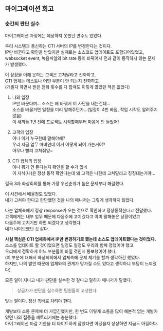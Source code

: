 ## 마이그레이션 회고
### 순간의 판단 실수

마이그레이션 과정에는 예상하지 못했던 변수도 있었다.  

우리 시스템과 통신하는 CTI 서버의 IP를 변경한다는 것이다.  
IP만 바뀐다고 확인을 받았지만 실제로는 소스코드 업데이트도 포함되어있었고,  
websocket event, 녹음파일의 bit rate 등이 바뀌어서 전과 같이 동작하지 않는 문제가 발생했다.  

이 상황을 이해 못하는 고객은 고쳐달라고 전화하고,  
CTI 업체는 테스트나 어떤 부분이 안 되는지 전화하고  
(개발자 하면서 받은 전화 횟수를 다 합쳐도 이렇게 많았던 적은 없었다)

1. 나의 입장  
   IP만 바꾼다며... 소스는 왜 바꿔서 이 사단을 내는건데...  
   소스를 바꿀거면 일정을 미리 말해주던가...(일정이 4번 바뀜, 작업 시작도 알려주지 않음)  
   이 새끼들 1년 전에 프로젝트 시작할때부터 마음에 안 들었어!

2. 고객의 입장  
   아니 이거 누구한테 말해야해?  
   우리 지금 업무 마비인데 이거 어떻게 되어 가는거야?  
   아무나 빨리 고쳐줘잉~

3. CTI 업체의 입장  
   아니 뭐가 안 된다는지 확인을 할 수가 없네  
   이 자식(나)은 정상 동작 확인다는데 왜 고객은 나한테 고쳐달라고 징징대는거야...

결국 3자 화상회의를 통해 가장 우선순위가 높은 문제부터 해결했다.  

이 사건에서 배울점도 있었다.  
내가 고쳐야 한다고 판단했던 것을 나의 매니저는 그렇게 생각하지 않았다.  

나는 업체측에서 정상 response가 오는 것으로 확인하고 정상동작한다고 전달했다.  
고객에게는 내부 업무 때문에 다음주에 고치겠다고 이미 말해놓은 상황이었고  
다음주에 고치기만 하면 되겠다고 생각했다.  
내가 나이브했던 것 같다.  

**사실 핵심은 CTI 업체측에서 IP만 변경하기로 했는데 소스도 업데이트했다는 것이었다.**  
소스를 업데이트 할 것이었으면 일정도 일정도 우리와 함께 정했어야 했고  
우리에게 정확하게 어느 부분들이 바뀔 것인지 통보했어야 했다.  
(이 부분에 대해서 화상회의에서 업체측에 문제 제기를 할까 생각하긴 했었다.  
하지만, 나의 발언 때문에 업체와의 관계가 망가질 수도 있다고 생각하니 부담이 느껴졌다)

모든 일이 지나고 내가 판단을 실수한 것 같다고 말하자 매니저가 말했다.

> 상급자가 판단을 실수하면 팀원들이 고생한다.

맞는 말이다. 정신 똑바로 차려야 한다.

개발보다 소통 문제에 더 가깝긴했지만, 한 번도 이렇게 소통을 많이 해본적 없는 개발자였던 나의 집중을 깨트리기에는 충분했다.  
마이그레이션 마감 기한을 더 타이트하게 잡았다면 어땠을지 상상하면 지금도 아찔하다.  